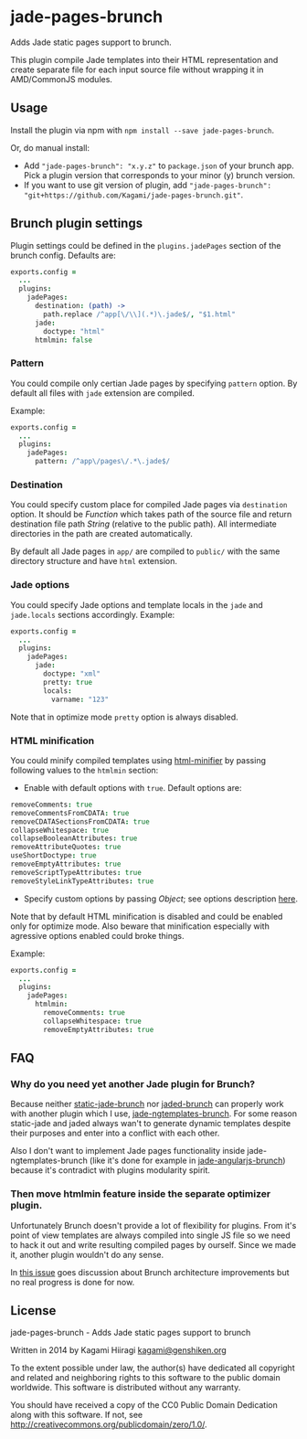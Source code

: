 # jade-pages-brunch

Adds Jade static pages support to brunch.

This plugin compile Jade templates into their HTML representation and create separate file for each input source file without wrapping it in AMD/CommonJS modules.

## Usage

Install the plugin via npm with `npm install --save jade-pages-brunch`.

Or, do manual install:

* Add `"jade-pages-brunch": "x.y.z"` to `package.json` of your brunch app.
  Pick a plugin version that corresponds to your minor (y) brunch version.
* If you want to use git version of plugin, add
`"jade-pages-brunch": "git+https://github.com/Kagami/jade-pages-brunch.git"`.

## Brunch plugin settings

Plugin settings could be defined in the `plugins.jadePages` section of the brunch config. Defaults are:
```coffeescript
exports.config =
  ...
  plugins:
    jadePages:
      destination: (path) ->
        path.replace /^app[\/\\](.*)\.jade$/, "$1.html"
      jade:
        doctype: "html"
      htmlmin: false
```

### Pattern

You could compile only certian Jade pages by specifying `pattern` option. By default all files with `jade` extension are compiled.

Example:
```coffeescript
exports.config =
  ...
  plugins:
    jadePages:
      pattern: /^app\/pages\/.*\.jade$/
```

### Destination

You could specify custom place for compiled Jade pages via `destination` option. It should be *Function* which takes path of the source file and return destination file path *String* (relative to the public path). All intermediate directories in the path are created automatically.

By default all Jade pages in `app/` are compiled to `public/` with the same directory structure and have `html` extension.

### Jade options

You could specify Jade options and template locals in the `jade` and `jade.locals` sections accordingly. Example:
```coffeescript
exports.config =
  ...
  plugins:
    jadePages:
      jade:
        doctype: "xml"
        pretty: true
        locals:
          varname: "123"
```

Note that in optimize mode `pretty` option is always disabled.

### HTML minification

You could minify compiled templates using [html-minifier](https://github.com/kangax/html-minifier) by passing following values to the `htmlmin` section:

* Enable with default options with `true`. Default options are:
```coffeescript
removeComments: true
removeCommentsFromCDATA: true
removeCDATASectionsFromCDATA: true
collapseWhitespace: true
collapseBooleanAttributes: true
removeAttributeQuotes: true
useShortDoctype: true
removeEmptyAttributes: true
removeScriptTypeAttributes: true
removeStyleLinkTypeAttributes: true
```

* Specify custom options by passing *Object*; see options description [here](http://perfectionkills.com/experimenting-with-html-minifier/#options).

Note that by default HTML minification is disabled and could be enabled only for optimize mode. Also beware that minification especially with agressive options enabled could broke things.

Example:
```coffeescript
exports.config =
  ...
  plugins:
    jadePages:
      htmlmin:
        removeComments: true
        collapseWhitespace: true
        removeEmptyAttributes: true
```

## FAQ

### Why do you need yet another Jade plugin for Brunch?

Because neither [static-jade-brunch](https://github.com/ilkosta/static-jade-brunch) nor [jaded-brunch](https://github.com/monokrome/jaded-brunch) can properly work with another plugin which I use, [jade-ngtemplates-brunch](https://github.com/Kagami/jade-ngtemplates-brunch). For some reason static-jade and jaded always wan't to generate dynamic templates despite their purposes and enter into a conflict with each other.

Also I don't want to implement Jade pages functionality inside jade-ngtemplates-brunch (like it's done for example in [jade-angularjs-brunch](https://github.com/GulinSS/jade-angularjs-brunch)) because it's contradict with plugins modularity spirit.

### Then move htmlmin feature inside the separate optimizer plugin.

Unfortunately Brunch doesn't provide a lot of flexibility for plugins. From it's point of view templates are always compiled into single JS file so we need to hack it out and write resulting compiled pages by ourself. Since we made it, another plugin wouldn't do any sense.

In [this issue](https://github.com/brunch/brunch/issues/616) goes discussion about Brunch architecture improvements but no real progress is done for now.

## License

jade-pages-brunch - Adds Jade static pages support to brunch

Written in 2014 by Kagami Hiiragi <kagami@genshiken.org>

To the extent possible under law, the author(s) have dedicated all copyright and related and neighboring rights to this software to the public domain worldwide. This software is distributed without any warranty.

You should have received a copy of the CC0 Public Domain Dedication along with this software. If not, see <http://creativecommons.org/publicdomain/zero/1.0/>.
